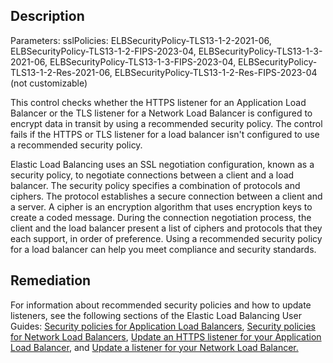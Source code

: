 ## Description

Parameters: sslPolicies: ELBSecurityPolicy-TLS13-1-2-2021-06, ELBSecurityPolicy-TLS13-1-2-FIPS-2023-04, ELBSecurityPolicy-TLS13-1-3-2021-06, ELBSecurityPolicy-TLS13-1-3-FIPS-2023-04, ELBSecurityPolicy-TLS13-1-2-Res-2021-06, ELBSecurityPolicy-TLS13-1-2-Res-FIPS-2023-04 (not customizable)

This control checks whether the HTTPS listener for an Application Load Balancer or the TLS listener for a Network Load Balancer is configured to encrypt data in transit by using a recommended security policy. The control fails if the HTTPS or TLS listener for a load balancer isn't configured to use a recommended security policy.

Elastic Load Balancing uses an SSL negotiation configuration, known as a security policy, to negotiate connections between a client and a load balancer. The security policy specifies a combination of protocols and ciphers. The protocol establishes a secure connection between a client and a server. A cipher is an encryption algorithm that uses encryption keys to create a coded message. During the connection negotiation process, the client and the load balancer present a list of ciphers and protocols that they each support, in order of preference. Using a recommended security policy for a load balancer can help you meet compliance and security standards.

## Remediation

For information about recommended security policies and how to update listeners, see the following sections of the Elastic Load Balancing User Guides: [Security policies for Application Load Balancers](https://docs.aws.amazon.com/elasticloadbalancing/latest/network/create-listener.html[), [Security policies for Network Load Balancers](https://docs.aws.amazon.com/elasticloadbalancing/latest/application/describe-ssl-policies.html), [Update an HTTPS listener for your Application Load Balancer,](https://docs.aws.amazon.com/elasticloadbalancing/latest/application/listener-update-certificates.html) and [Update a listener for your Network Load Balancer.](https://docs.aws.amazon.com/elasticloadbalancing/latest/network/listener-update-rules.html)
